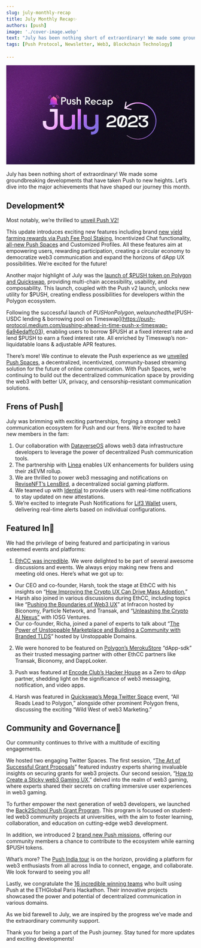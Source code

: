 ```yaml
---
slug: july-monthly-recap
title: July Monthly Recap✨
authors: [push]
image: './cover-image.webp'
text: "July has been nothing short of extraordinary! We made some groundbreaking developments that have taken Push to new heights. Let’s dive into the major achievements that have shaped our journey this month."
tags: [Push Protocol, Newsletter, Web3, Blockchain Technology]

---
```


![Cover image of July Monthly Recap✨](./cover-image.webp)
<!--truncate-->


July has been nothing short of extraordinary! We made some groundbreaking developments that have taken Push to new heights. Let’s dive into the major achievements that have shaped our journey this month.


## Development⚒️
Most notably, we’re thrilled to [unveil Push V2!](https://medium.com/push-protocol/push-v2-is-live-new-rewards-utility-functionality-4d591284209d)

This update introduces exciting new features including brand [new yield farming rewards via Push Fee Pool Staking](https://medium.com/push-protocol/new-push-yield-farming-rewards-full-details-4a9ff473226d), Incentivized Chat functionality, [all-new Push Spaces](https://push-protocol.medium.com/push-spaces-is-live-decentralized-audio-and-video-streaming-is-here-bc77deed16ca) and Customized Profiles. All these features aim at empowering users, rewarding participation, creating a circular economy to democratize web3 communication and expand the horizons of dApp UX possibilities. We’re excited for the future!

Another major highlight of July was the [launch of $PUSH token on Polygon and Quickswap](https://push-protocol.medium.com/push-is-live-on-polygon-quickswap-b683ef0f71d8), providing multi-chain accessibility, usability, and composability. This launch, coupled with the Push v2 launch, unlocks new utility for $PUSH, creating endless possibilities for developers within the Polygon ecosystem.

Following the successful launch of $PUSH on Polygon, we launched the [$PUSH-USDC lending & borrowing pool on Timeswap](https://push-protocol.medium.com/pushing-ahead-in-time-push-x-timeswap-6a94edaffc03), enabling users to borrow $PUSH at a fixed interest rate and lend $PUSH to earn a fixed interest rate. All enriched by Timeswap’s non-liquidatable loans & adjustable APR features.

There’s more! We continue to elevate the Push experience as we [unveiled Push Spaces](https://medium.com/push-protocol/push-spaces-is-live-decentralized-audio-and-video-streaming-is-here-bc77deed16ca), a decentralized, incentivized, community-based streaming solution for the future of online communication. With Push Spaces, we’re continuing to build out the decentralized communication space by providing the web3 with better UX, privacy, and censorship-resistant communication solutions.

## Frens of Push💜
July was brimming with exciting partnerships, forging a stronger web3 communication ecosystem for Push and our frens. We’re excited to have new members in the fam:

1. Our collaboration with [DataverseOS](https://twitter.com/pushprotocol/status/1678455797867585564) allows web3 data infrastructure developers to leverage the power of decentralized Push communication tools.
2. The partnership with [Linea](https://twitter.com/pushprotocol/status/1678746417018413058) enables UX enhancements for builders using their zkEVM rollup.
3. We are thrilled to power web3 messaging and notifications on [ReviseNFT’s LensBird](https://twitter.com/pushprotocol/status/1679083431022723072), a decentralized social gaming platform.
4. We teamed up with [Idential](https://twitter.com/identialxyz/status/1674792960632975365?s=20) to provide users with real-time notifications to stay updated on new attestations.
5. We’re excited to integrate Push Notifications for [Lif3 Wallet](https://twitter.com/pushprotocol/status/1680245839636176897) users, delivering real-time alerts based on individual configurations.

## Featured In📰
We had the privilege of being featured and participating in various esteemed events and platforms:

1. [EthCC was incredible](https://twitter.com/pushprotocol/status/1686053348619829256). We were delighted to be part of several awesome discussions and events. We always enjoy making new frens and meeting old ones. Here’s what we got up to:
- Our CEO and co-founder, Harsh, took the stage at EthCC with his insights on “[How Improving the Crypto UX Can Drive Mass Adoption.](https://twitter.com/pushprotocol/status/1681695398191325184)”
- Harsh also joined in various discussions during EthCC, including topics like “[Pushing the Boundaries of Web3 UX](https://twitter.com/pushprotocol/status/1679845888854831105)” at Infracon hosted by Biconomy, Particle Network, and Transak, and “[Unleashing the Crypto AI Nexus”](https://twitter.com/pushprotocol/status/1681240353750253569) with IOSG Ventures.
- Our co-founder, Richa, joined a panel of experts to talk about “[The Power of Unstoppable Marketplace and Building a Community with Branded TLDS](https://twitter.com/pushprotocol/status/1680238517006336006)” hosted by Unstoppable Domains.

2. We were honored to be featured on [Polygon’s MerokuStore](https://twitter.com/pushprotocol/status/1681988469873168384) “dApp-sdk” as their trusted messaging partner with other EthCC partners like Transak, Biconomy, and DappLooker.

3. Push was featured at [Encode Club’s Hacker House](https://twitter.com/pushprotocol/status/1679181327340273695) as a Zero to dApp partner, shedding light on the significance of web3 messaging, notification, and video apps.

4. Harsh was featured in [Quickswap’s Mega Twitter Space](https://twitter.com/pushprotocol/status/1681768659214106627) event, “All Roads Lead to Polygon,” alongside other prominent Polygon frens, discussing the exciting “Wild West of web3 Marketing.”

## Community and Governance🤝
Our community continues to thrive with a multitude of exciting engagements.

We hosted two engaging Twitter Spaces. The first session, “[The Art of Successful Grant Proposals](https://twitter.com/pushprotocol/status/1681664158582939648)” featured industry experts sharing invaluable insights on securing grants for web3 projects. Our second session, “[How to Create a Sticky web3 Gaming UX,](https://twitter.com/pushprotocol/status/1680980161137704961)” delved into the realm of web3 gaming, where experts shared their secrets on crafting immersive user experiences in web3 gaming.

To further empower the next generation of web3 developers, we launched the [Back2School Push Grant Program](https://twitter.com/pushprotocol/status/1679818451945136128). This program is focused on student-led web3 community projects at universities, with the aim to foster learning, collaboration, and education on cutting-edge web3 development.

In addition, we introduced 2 [brand new Push missions](https://twitter.com/pushprotocol/status/1680472360313577472), offering our community members a chance to contribute to the ecosystem while earning $PUSH tokens.

What’s more? The [Push India tour](https://twitter.com/pushprotocol/status/1682737259282325511) is on the horizon, providing a platform for web3 enthusiasts from all across India to connect, engage, and collaborate. We look forward to seeing you all!

Lastly, we congratulate the [16 incredible winning teams](https://twitter.com/pushprotocol/status/1684189869478760448) who built using Push at the ETHGlobal Paris Hackathon. Their innovative projects showcased the power and potential of decentralized communication in various domains.

As we bid farewell to July, we are inspired by the progress we’ve made and the extraordinary community support.

Thank you for being a part of the Push journey. Stay tuned for more updates and exciting developments!



